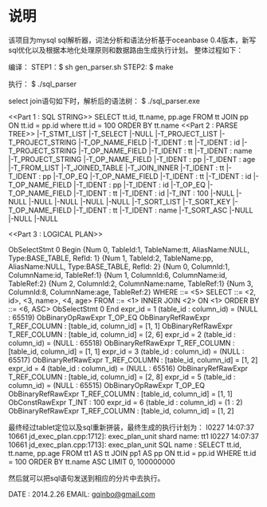 ﻿说明
=========
该项目为mysql sql解析器，词法分析和语法分析基于oceanbase 0.4版本，新写sql优化以及根据本地化处理原则和数据路由生成执行计划。
整体过程如下：

编译：
STEP1：$ sh gen_parser.sh
STEP2: $ make

执行： $ ./sql_parser

select join语句如下时，解析后的语法树：
$ ./sql_parser.exe

<<Part 1 : SQL STRING>> SELECT tt.id, tt.name, pp.age FROM tt JOIN pp ON tt.id = pp.id where tt.id = 100 ORDER BY tt.name
<<Part 2 : PARSE TREE>>
|-T_STMT_LIST
    |-T_SELECT
        |-NULL
        |-T_PROJECT_LIST
            |-T_PROJECT_STRING
                |-T_OP_NAME_FIELD
                    |-T_IDENT : tt
                    |-T_IDENT : id
            |-T_PROJECT_STRING
                |-T_OP_NAME_FIELD
                    |-T_IDENT : tt
                    |-T_IDENT : name
            |-T_PROJECT_STRING
                |-T_OP_NAME_FIELD
                    |-T_IDENT : pp
                    |-T_IDENT : age
        |-T_FROM_LIST
            |-T_JOINED_TABLE
                |-T_JOIN_INNER
                |-T_IDENT : tt
                |-T_IDENT : pp
                |-T_OP_EQ
                    |-T_OP_NAME_FIELD
                        |-T_IDENT : tt
                        |-T_IDENT : id
                    |-T_OP_NAME_FIELD
                        |-T_IDENT : pp
                        |-T_IDENT : id
        |-T_OP_EQ
            |-T_OP_NAME_FIELD
                |-T_IDENT : tt
                |-T_IDENT : id
            |-T_INT : 100
        |-NULL
        |-NULL
        |-NULL
        |-NULL
        |-NULL
        |-NULL
        |-T_SORT_LIST
            |-T_SORT_KEY
                |-T_OP_NAME_FIELD
                    |-T_IDENT : tt
                    |-T_IDENT : name
                |-T_SORT_ASC
        |-NULL
        |-NULL
        |-NULL

<<Part 3 : LOGICAL PLAN>>

<LogicalPlan>
    <StmtList>
        ObSelectStmt 0 Begin
        <TableItemList Begin>
            {Num 0, TableId:1, TableName:tt, AliasName:NULL, Type:BASE_TABLE, RefId: 1}
            {Num 1, TableId:2, TableName:pp, AliasName:NULL, Type:BASE_TABLE, RefId: 2}
        <TableItemList End>
        <ColumnItemList Begin>
            {Num 0, ColumnId:1, ColumnName:id, TableRef:1}
            {Num 1, ColumnId:6, ColumnName:id, TableRef:2}
            {Num 2, ColumnId:2, ColumnName:name, TableRef:1}
            {Num 3, ColumnId:8, ColumnName:age, TableRef:2}
        <ColumnItemList End>
        WHERE ::= <5>
        SELECT ::= <2, id>, <3, name>, <4, age>
        FROM ::= <1> INNER JOIN <2> ON <1>
        ORDER BY ::= <6, ASC>
        ObSelectStmt 0 End
    </StmtList>
    <ExprList>
        <ObSqlRawExpr 0 Begin>
        expr_id = 1
        (table_id : column_id) = (NULL : 65519)
        ObBinaryOpRawExpr
        T_OP_EQ
            ObBinaryRefRawExpr
            T_REF_COLUMN : [table_id, column_id] = [1, 1]
            ObBinaryRefRawExpr
            T_REF_COLUMN : [table_id, column_id] = [2, 6]
        <ObSqlRawExpr 0 End>
        <ObSqlRawExpr 1 Begin>
        expr_id = 2
        (table_id : column_id) = (NULL : 65518)
        ObBinaryRefRawExpr
        T_REF_COLUMN : [table_id, column_id] = [1, 1]
        <ObSqlRawExpr 1 End>
        <ObSqlRawExpr 2 Begin>
        expr_id = 3
        (table_id : column_id) = (NULL : 65517)
        ObBinaryRefRawExpr
        T_REF_COLUMN : [table_id, column_id] = [1, 2]
        <ObSqlRawExpr 2 End>
        <ObSqlRawExpr 3 Begin>
        expr_id = 4
        (table_id : column_id) = (NULL : 65516)
        ObBinaryRefRawExpr
        T_REF_COLUMN : [table_id, column_id] = [2, 8]
        <ObSqlRawExpr 3 End>
        <ObSqlRawExpr 4 Begin>
        expr_id = 5
        (table_id : column_id) = (NULL : 65515)
        ObBinaryOpRawExpr
        T_OP_EQ
            ObBinaryRefRawExpr
            T_REF_COLUMN : [table_id, column_id] = [1, 1]
            ObConstRawExpr
            T_INT : 100
        <ObSqlRawExpr 4 End>
        <ObSqlRawExpr 5 Begin>
        expr_id = 6
        (table_id : column_id) = (1 : 2)
        ObBinaryRefRawExpr
        T_REF_COLUMN : [table_id, column_id] = [1, 2]
        <ObSqlRawExpr 5 End>
    </ExprList>
</LogicalPlan>


最终经过tablet定位以及sql重新拼装，最终生成的执行计划为：
I0227 14:07:37 10661 jd_exec_plan.cpp:1712]: exec_plan_unit shard name: tt1
I0227 14:07:37 10661 jd_exec_plan.cpp:1713]: exec_plan_unit SQL name  : SELECT tt.id, tt.name, pp.age FROM tt1 AS tt  JOIN pp1 AS pp  ON tt.id = pp.id   WHERE tt.id = 100  ORDER BY tt.name ASC LIMIT 0, 100000000

然后就可以把sql语句发送到相应的分片中去执行。


DATE : 2014.2.26
EMAIL: gqinbo@gmail.com


